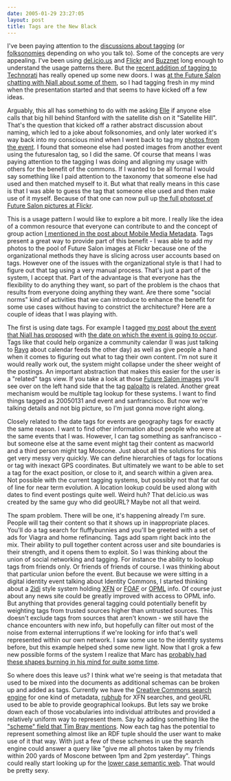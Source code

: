 ```yaml
---
date: 2005-01-29 23:27:05
layout: post
title: Tags are the New Black
---
```


I've been paying attention to the [discussions about tagging](http://www.feedster.com/search.php?q=tagging+AND+%28+Flickr+OR+del.icio.us+OR+Buzznet+OR+Technorati+%29&hl=en&ie=UTF-8&sort=date) (or [folksonomies](http://www.feedster.com/search.php?q=folksonomy+OR+folksonomies&hl=en&ie=UTF-8&sort=date) depending on who you talk to). Some of the concepts are very appealing. I've been using [del.icio.us](http://del.icio.us/miker) and [Flickr](http://www.flickr.com/photos/miker/) and [Buzznet](http://mikerowehl.buzznet.com/user) long enough to understand the usage patterns there. But the [recent addition of tagging to Technorati](http://www.technorati.com/help/tags.html) has really opened up some new doors. I was [at the Future Salon chatting with Niall about some of them](http://www.niallkennedy.com/blog/archives/2005/01/digital_identit.html), so I had tagging fresh in my mind when the presentation started and that seems to have kicked off a few ideas.

Arguably, this all has something to do with me asking [Elle](http://www.ellementk.com) if anyone else calls that big hill behind Stanford with the satellite dish on it "Satellite Hill". That's the question that kicked off a rather abstract discussion about naming, which led to a joke about folksonomies, and only later worked it's way back into my conscious mind when I went back to tag my [photos from the event](http://www.flickr.com/photos/miker/sets/99893/). I found that someone else had posted images from another event using the futuresalon tag, so I did the same. Of course that means I was paying attention to the tagging I was doing and aligning my usage with others for the benefit of the commons. If I wanted to be all formal I would say something like I paid attention to the taxonomy that someone else had used and then matched myself to it. But what that really means in this case is that I was able to guess the tag that someone else used and then make use of it myself. Because of that one can now pull up [the full photoset of Future Salon pictures at Flickr](http://www.flickr.com/photos/tags/futuresalon/).

This is a usage pattern I would like to explore a bit more. I really like the idea of a common resource that everyone can contribute to and the concept of group action [I mentioned in the post about Mobile Media Metadata](http://www.bitsplitter.net/blog/?p=351). Tags present a great way to provide part of this benefit - I was able to add my photos to the pool of Future Salon images at Flickr because one of the organizational methods they have is slicing across user accounts based on tags. However one of the issues with the organizational style is that I had to figure out that tag using a very manual process. That's just a part of the system, I accept that. Part of the advantage is that everyone has the flexibility to do anything they want, so part of the problem is the chaos that results from everyone doing anything they want. Are there some "social norms" kind of activities that we can introduce to enhance the benefit for some use cases without having to constrict the architecture? Here are a couple of ideas that I was playing with.

The first is using date tags. For example I tagged [my post](http://www.bitsplitter.net/blog/?p=401) about [the event that Niall has proposed](http://www.niallkennedy.com/blog/archives/2005/01/geek_wine_gathe.html) with [the date on which the event is going to occur](http://www.technorati.com/tag/20050131). Tags like that could help organize a community calendar (I was just talking to [Rayg](http://varchars.com/blog/) about calendar feeds the other day) as well as give people a hand when it comes to figuring out what to tag their own content. I'm not sure it would really work out, the system might collapse under the sheer weight of the postings. An important abstraction that makes this easier for the user is a "related" tags view. If you take a look at those [Future Salon images](http://www.flickr.com/photos/tags/futuresalon/) you'll see over on the left hand side that the tag [paloalto](http://www.flickr.com/photos/tags/paloalto/) is related. Another great mechanism would be multiple tag lookup for these systems. I want to find things tagged as 20050131 and event and sanfrancisco. But now we're talking details and not big picture, so I'm just gonna move right along.

Closely related to the date tags for events are geography tags for exactly the same reason.  I want to find other information about people who were at the same events that I was. However, I can tag something as sanfrancisco - but someone else at the same event might tag their content as macworld and a third person might tag Moscone. Just about all the solutions for this get very messy very quickly. We can define hierarchies of tags for locations or tag with inexact GPS coordinates. But ultimately we want to be able to set a tag for the exact position, or close to it, and search within a given area. Not possible with the current tagging systems, but possibly not that far out of line for near term evolution. A location lookup  could be used along with dates to find event postings quite well. Weird huh? That del.icio.us was created by the same guy who did geoURL? Maybe not all that weird.

The spam problem. There will be one, it's happening already I'm sure. People will tag their content so that it shows up in inappropriate places. You'll do a tag search for fluffybunnies and you'll be greeted with a set of ads for Viagra and home refinancing. Tags add spam right back into the mix. Their ability to pull together content across user and site boundaries is their strength, and it opens them to exploit. So I was thinking about the union of social networking and tagging. For instance the ability to lookup tags from friends only. Or friends of friends of course. I was thinking about that particular union before the event. But because we were sitting in a digital identity event talking about Identity Commons, I started thinking about a [2idi](http://2idi.com/) style system holding [XFN](http://gmpg.org/xfn/) or [FOAF](http://www.foaf-project.org/) or [OPML](http://www.opml.org/) info. Of course just about any news site could be greatly improved with access to OPML info. But anything that provides general tagging could potentially benefit by weighting tags from trusted sources higher than untrusted sources. This doesn't exclude tags from sources that aren't known - we still have the chance encounters with new info, but hopefully can filter out most of the noise from external interruptions if we're looking for info that's well represented within our own network. I saw some use to the identity systems before, but this example helped shed some new light. Now that I grok a few new possible forms of the system I realize that Marc has [probably had these shapes burning in his mind for quite some time](http://marc.blogs.it/archives/2004/12/politics_versus.html).

So where does this leave us? I think what we're seeing is that metadata that used to be mixed into the documents as additional schemas can be broken up and added as tags. Currently we have the [Creative Commons search engine](http://search.creativecommons.org/index.jsp) for one kind of metadata, [rubhub](http://rubhub.com/main/) for XFN searches, and geoURL used to be able to provide geographical lookups. But lets say we broke down each of those vocabularies into individual attributes and provided a relatively uniform way to represent them. Say by adding something like the ["scheme" field that Tim Bray mentions](http://www.tbray.org/ongoing/When/200x/2005/01/18/TechnoTags). Now each tag has the potential to represent something almost like an RDF tuple should the user want to make use of it that way. With just a few of these schemes in use the search engine could answer a query like "give me all photos taken by my friends within 200 yards of Moscone between 1pm and 2pm yesterday". Things could really start looking up for the [lower case semantic web](http://www.tantek.com/presentations/2004etech/realworldsemanticspres.html). That would be pretty sexy.
